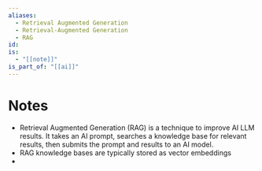```yaml
---
aliases:
  - Retrieval Augmented Generation
  - Retrieval-Augmented Generation
  - RAG
id: 
is:
  - "[[note]]"
is_part_of: "[[ai]]"
---
```

# Notes
- Retrieval Augmented Generation (RAG) is a technique to improve AI LLM results. It takes an AI prompt, searches a knowledge base for relevant results, then submits the prompt and results to an AI model.
- RAG knowledge bases are typically stored as vector embeddings
- 